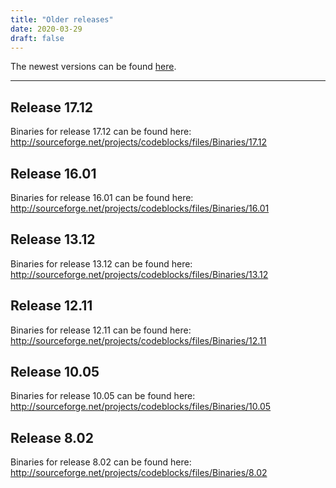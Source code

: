 ```yaml
---
title: "Older releases"
date: 2020-03-29
draft: false
---
```

The newest versions can be found [here](/downloads/binaries).

---

## Release 17.12

Binaries for release 17.12 can be found here: http://sourceforge.net/projects/codeblocks/files/Binaries/17.12

## Release 16.01

Binaries for release 16.01 can be found here: http://sourceforge.net/projects/codeblocks/files/Binaries/16.01

## Release 13.12

Binaries for release 13.12 can be found here: http://sourceforge.net/projects/codeblocks/files/Binaries/13.12

## Release 12.11

Binaries for release 12.11 can be found here: http://sourceforge.net/projects/codeblocks/files/Binaries/12.11

## Release 10.05

Binaries for release 10.05 can be found here: http://sourceforge.net/projects/codeblocks/files/Binaries/10.05

## Release 8.02

Binaries for release 8.02 can be found here: http://sourceforge.net/projects/codeblocks/files/Binaries/8.02
